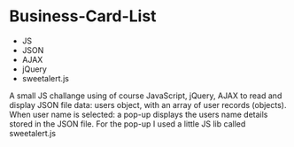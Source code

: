 # Business-Card-List
- JS 
- JSON 
- AJAX 
- jQuery 
- sweetalert.js

A small JS challange using of course JavaScript, jQuery, AJAX to read and display JSON file data: users object, with an array of user records (objects).
When user name is selected: a pop-up displays the users name details stored in the JSON file.
For the pop-up I used a little JS lib called sweetalert.js
